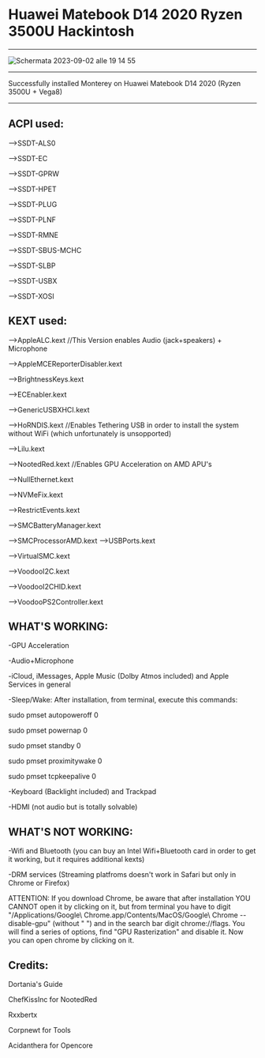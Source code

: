 # Huawei Matebook D14 2020 Ryzen 3500U Hackintosh
---------------------------------------------------------------


![Schermata 2023-09-02 alle 19 14 55](https://github.com/francescotambani/HuaweiMatebookD14RyzenHackintosh/assets/36541427/ea4287e8-283e-4790-b838-5aa0d6df75d1)




-------------------------------------

Successfully installed Monterey on Huawei Matebook D14 2020 (Ryzen 3500U + Vega8)

----------------------------------------------------------------------------------------------------
ACPI used:
----------------------------------------------------------------------------------------------------
 -->SSDT-ALS0
 
 -->SSDT-EC
 
 -->SSDT-GPRW
 
 -->SSDT-HPET
 
 -->SSDT-PLUG
 
 -->SSDT-PLNF
 
 -->SSDT-RMNE
 
 -->SSDT-SBUS-MCHC
 
 -->SSDT-SLBP
 
 -->SSDT-USBX
 
 -->SSDT-XOSI
 
 
KEXT used:
----------------------------------------------------------------------------------------------------
 -->AppleALC.kext //This Version enables Audio (jack+speakers) + Microphone
 
 -->AppleMCEReporterDisabler.kext
 
 -->BrightnessKeys.kext
 
 -->ECEnabler.kext
 
 -->GenericUSBXHCI.kext
 
 -->HoRNDIS.kext //Enables Tethering USB in order to install the system without WiFi (which unfortunately is unsopported)
 
 -->Lilu.kext
 
 -->NootedRed.kext //Enables GPU Acceleration on AMD APU's
 
 -->NullEthernet.kext
 
 -->NVMeFix.kext
 
 -->RestrictEvents.kext
 
 -->SMCBatteryManager.kext
 
 -->SMCProcessorAMD.kext
 -->USBPorts.kext
 
 -->VirtualSMC.kext
 
 -->VoodooI2C.kext
 
 -->VoodooI2CHID.kext
 
 -->VoodooPS2Controller.kext
 

WHAT'S WORKING:
----------------------------------------------------------------------------------------------------
-GPU Acceleration

-Audio+Microphone

-iCloud, iMessages, Apple Music (Dolby Atmos included) and Apple Services in general

-Sleep/Wake: After installation, from terminal, execute this commands: 

sudo pmset autopoweroff 0

sudo pmset powernap 0

sudo pmset standby 0

sudo pmset proximitywake 0

sudo pmset tcpkeepalive 0

-Keyboard (Backlight included) and Trackpad

-HDMI (not audio but is totally solvable)

WHAT'S NOT WORKING:
----------------------------------------------------------------------------------------------------
-Wifi and Bluetooth (you can buy an Intel Wifi+Bluetooth card in order to get it working, but it requires additional kexts)

-DRM services (Streaming platfroms doesn't work in Safari but only in Chrome or Firefox)

 ATTENTION: If you download Chrome, be aware that after installation YOU CANNOT open it by clicking on it, but from terminal you have to digit "/Applications/Google\ Chrome.app/Contents/MacOS/Google\ Chrome --disable-gpu" (without " ") and in the search bar digit chrome://flags. You will find a series of options, find "GPU Rasterization" and disable it. Now you can open chrome by clicking on it.

Credits:
----------------------------------------------------------------------------------------------------
Dortania's Guide

ChefKissInc for NootedRed

Rxxbertx

Corpnewt for Tools

Acidanthera for Opencore


